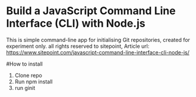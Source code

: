 # Build a JavaScript Command Line Interface (CLI) with Node.js

This is simple command-line app for initialising Git repositories, created for experiment only. all rights reserved to sitepoint,  Article url: https://www.sitepoint.com/javascript-command-line-interface-cli-node-js/

#How to install
1. Clone repo
2. Run npm install
3. run ginit <repo-name> <longer repo description>
